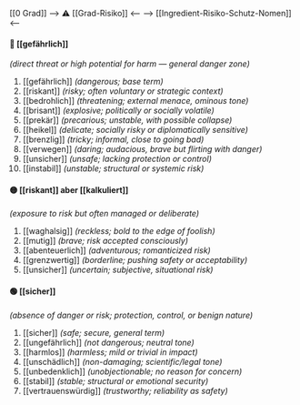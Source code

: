 [[0 Grad]]
--> ⚠️ [[Grad-Risiko]] <--
--> [[Ingredient-Risiko-Schutz-Nomen]] <--

#### 🔴 [[gefährlich]]  
*(direct threat or high potential for harm — general danger zone)*  
1) [[gefährlich]] *(dangerous; base term)*  
2) [[riskant]] *(risky; often voluntary or strategic context)*  
3) [[bedrohlich]] *(threatening; external menace, ominous tone)*  
4) [[brisant]] *(explosive; politically or socially volatile)*  
5) [[prekär]] *(precarious; unstable, with possible collapse)*  
6) [[heikel]] *(delicate; socially risky or diplomatically sensitive)*  
7) [[brenzlig]] *(tricky; informal, close to going bad)*  
8) [[verwegen]] *(daring; audacious, brave but flirting with danger)*  
9) [[unsicher]] *(unsafe; lacking protection or control)*  
10) [[instabil]] *(unstable; structural or systemic risk)*  

#### 🟡 [[riskant]] aber [[kalkuliert]]  
*(exposure to risk but often managed or deliberate)*  
1) [[waghalsig]] *(reckless; bold to the edge of foolish)*  
2) [[mutig]] *(brave; risk accepted consciously)*  
3) [[abenteuerlich]] *(adventurous; romanticized risk)*  
4) [[grenzwertig]] *(borderline; pushing safety or acceptability)*  
5) [[unsicher]] *(uncertain; subjective, situational risk)*  

#### 🟢 [[sicher]]  
*(absence of danger or risk; protection, control, or benign nature)*  
1) [[sicher]] *(safe; secure, general term)*  
2) [[ungefährlich]] *(not dangerous; neutral tone)*  
3) [[harmlos]] *(harmless; mild or trivial in impact)*  
4) [[unschädlich]] *(non-damaging; scientific/legal tone)*  
5) [[unbedenklich]] *(unobjectionable; no reason for concern)*  
6) [[stabil]] *(stable; structural or emotional security)*  
7) [[vertrauenswürdig]] *(trustworthy; reliability as safety)*  
